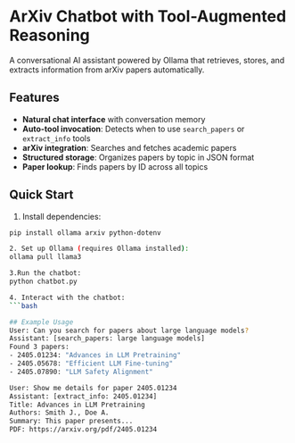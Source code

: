 # ArXiv Chatbot with Tool-Augmented Reasoning

A conversational AI assistant powered by Ollama that retrieves, stores, and extracts information from arXiv papers automatically.

## Features
- **Natural chat interface** with conversation memory
- **Auto-tool invocation**: Detects when to use `search_papers` or `extract_info` tools
- **arXiv integration**: Searches and fetches academic papers
- **Structured storage**: Organizes papers by topic in JSON format
- **Paper lookup**: Finds papers by ID across all topics

## Quick Start
1. Install dependencies:
```bash
pip install ollama arxiv python-dotenv

2. Set up Ollama (requires Ollama installed):
ollama pull llama3

3.Run the chatbot:
python chatbot.py

4. Interact with the chatbot:
```bash

## Example Usage
User: Can you search for papers about large language models?
Assistant: [search_papers: large language models]
Found 3 papers:
- 2405.01234: "Advances in LLM Pretraining"
- 2405.05678: "Efficient LLM Fine-tuning"
- 2405.07890: "LLM Safety Alignment"

User: Show me details for paper 2405.01234
Assistant: [extract_info: 2405.01234]
Title: Advances in LLM Pretraining
Authors: Smith J., Doe A.
Summary: This paper presents...
PDF: https://arxiv.org/pdf/2405.01234